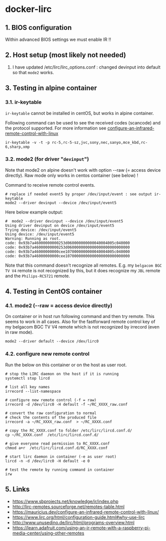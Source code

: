# docker-lirc

## 1. BIOS configuration

Within advanced BIOS settings we must enable IR !!

## 2. Host setup (most likely not needed)

1. I have updated /etc/lirc/lirc_options.conf : changed devinput into default so that `mode2` works.

## 3. Testing in alpine container

### 3.1. ir-keytable

`ir-keytable` cannot be installed in centOS, but works in alpine container.

Following command can be used to see the received codes (scancode) and the protocol supported.
For more information see [configure-an-infrared-remote-control-with-linux](https://mauricius.dev/configure-an-infrared-remote-control-with-linux/)

```
ir-keytable -v -t -p rc-5,rc-5-sz,jvc,sony,nec,sanyo,mce_kbd,rc-6,sharp,xmp
```

### 3.2. mode2 (for driver "`devinput`")

Note that mode2 on alpine doesn't work with option --raw (= access device directly).  Raw mode only works in centos container (see below) !

Command to receive remote control events.

```
# replace if needed event5 by proper /dev/input/event : see output ir-keytable
mode2 --driver devinput --device /dev/input/event5
```

Here below example output:

```
#  mode2 --driver devinput --device /dev/input/event5
Using driver devinput on device /dev/input/event5
Trying device: /dev/input/event5
Using device: /dev/input/event5
Warning: Running as root.
code: 0x93b7a46000000000253d060000000000040004005c040000
code: 0x93b7a46000000000253d0600000000000000000000000000
code: 0x93b7a46000000000cee1070000000000040004005c040000
code: 0x93b7a46000000000cee10700000000000000000000000000
```

Note that this command doesn't recognize all remotes.  E.g. my `belgacom BGC TV V4` remote is not recognized by this, but it does recognize my `JBL` remote and the `Philips-RC5721` remote.

## 4. Testing in CentOS container

### 4.1. mode2 (--raw = access device directly)

On container or in host run following command and then try remote.
This seems to work in all cases.  Also for the fastforward remote control key of my belgacom BGC TV V4 remote which is not recognized by irrecord (even in raw mode).

```
mode2 --driver default --device /dev/lirc0
```

### 4.2. configure new remote control

Run the below on this container or on the host as user root.

```
# stop the LIRC daemon on the host if it is running
systemctl stop lircd

# list all key names
irrecord --list-namespace

# configure new remote control (-f = raw)
irrecord -d /dev/lirc0 -H default -f ~/RC_XXXX_raw.conf

# convert the raw configuration to normal
# check the contents of the produced file
irrecord -a ~/RC_XXXX_raw.conf  > ~/RC_XXXX.conf

# copy the RC_XXXX.conf to folder /etc/lirc/lircd.conf.d/
cp ~/RC_XXXX.conf  /etc/lirc/lircd.conf.d/

# give everyone read permission to RC_XXXX.conf
chmod a+r  /etc/lirc/lircd.conf.d/RC_XXXX.conf

# start lirc daemon in container (-e as user root)
lircd -n -d /dev/lirc0 -H default -e 0

# test the remote by running command in container
irw
```

## 5. Links

* https://www.sbprojects.net/knowledge/ir/index.php
* http://lirc-remotes.sourceforge.net/remotes-table.html
* https://mauricius.dev/configure-an-infrared-remote-control-with-linux/
* https://www.lirc.org/html/configuration-guide.html#why-use-lirc
* http://www.unusedino.de/lirc/html/programs-overview.html
* https://learn.adafruit.com/using-an-ir-remote-with-a-raspberry-pi-media-center/using-other-remotes
